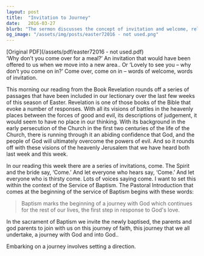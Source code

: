 ```yaml
---
layout: post
title:  "Invitation to Journey"
date:   2016-03-27
blurb: "The sermon discusses the concept of invitation and welcome, relating it to the journey of faith. It draws on passages from the Book of Revelation, highlighting the ultimate triumph of good over evil. The sermon emphasizes the importance of embarking on this journey with God, which begins with the sacrament of Baptism."
og_image: "/assets/img/posts/easter72016 - not used.png"
---
```

[Original PDF](/assets/pdf/easter72016 - not used.pdf)    
‘Why don’t you come over for a meal?’ An invitation that would have been offered to us when we move into a new area.. Or ‘Lovely to see you – why don’t you come on in?’ Come over, come on in – words of welcome, words of invitation.

This morning our reading from the Book Revelation rounds off a series of passages that have been included in our lectionary over the last few weeks of this season of Easter. Revelation is one of those books of the Bible that evoke a number of responses. With all its visions of battles in the heavenly places between the forces of good and evil, its descriptions of judgement, it would seem to have no place in our thinking. With its background in the early persecution of the Church in the first two centuries of the life of the Church, there is running through it an abiding confidence that God, and the people of God will ultimately overcome the powers of evil. And so it rounds off with these visions of the heavenly Jerusalem that we have heard both last week and this week.

In our reading this week there are a series of invitations, come. The Spirit and the bride say, ‘Come.’ And let everyone who hears say, ‘Come.’ And let everyone who is thirsty come. Lots of voices saying come. I want to set this within the context of the Service of Baptism. The Pastoral Introduction that comes at the beginning of the service of Baptism begins with these words:

> Baptism marks the beginning of a journey with God which continues for the rest of our lives, the first step in response to God's love.

In the sacrament of Baptism we invite the newly baptised, the parents and god parents to join with us on this journey of faith, this journey that we all undertake, a journey with God and into God..

Embarking on a journey involves setting a direction.
